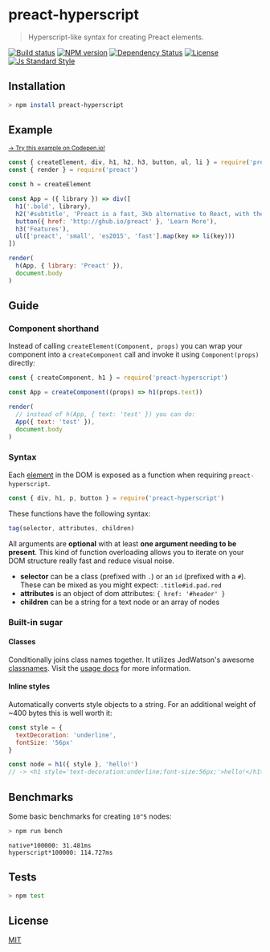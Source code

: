 
# preact-hyperscript

> Hyperscript-like syntax for creating Preact elements.

[![Build status][travis-image]][travis-url]
[![NPM version][version-image]][version-url]
[![Dependency Status][david-image]][david-url]
[![License][license-image]][license-url]
[![Js Standard Style][standard-image]][standard-url]

## Installation

```bash
> npm install preact-hyperscript
```

## Example

<sub>[→ Try this example on Codepen.io!](http://codepen.io/queckezz/pen/XKkEyj?editors=1010)</sub>

```js
const { createElement, div, h1, h2, h3, button, ul, li } = require('preact-hyperscript')
const { render } = require('preact')

const h = createElement

const App = ({ library }) => div([
  h1('.bold', library),
  h2('#subtitle', 'Preact is a fast, 3kb alternative to React, with the same ES2015 API'),
  button({ href: 'http://ghub.io/preact' }, 'Learn More'),
  h3('Features'),
  ul(['preact', 'small', 'es2015', 'fast'].map(key => li(key)))
])

render(
  h(App, { library: 'Preact' }),
  document.body
)
```

## Guide

### Component shorthand

Instead of calling `createElement(Component, props)` you can wrap your component into a `createComponent` call and invoke it using `Component(props)` directly:

```js
const { createComponent, h1 } = require('preact-hyperscript')

const App = createComponent((props) => h1(props.text))

render(
  // instead of h(App, { text: 'test' }) you can do:
  App({ text: 'test' }),
  document.body
)
```

### Syntax

Each [element](https://github.com/wooorm/html-tag-names/blob/4604477c3762b7df87536480fb453a9dd7feaaf0/index.json) in the DOM is exposed as a function when requiring `preact-hyperscript`.

```js
const { div, h1, p, button } = require('preact-hyperscript')
```

These functions have the following syntax:

```js
tag(selector, attributes, children)
```

All arguments are **optional** with at least **one argument needing to be present**. This kind of function overloading allows you to iterate on your DOM structure really fast and reduce visual noise.

* **selector** can be a class (prefixed with `.`) or an `id` (prefixed with a `#`). These can be mixed as you might expect: `.title#id.pad.red`
* **attributes** is an object of dom attributes: `{ href: '#header' }`
* **children** can be a string for a text node or an array of nodes

### Built-in sugar

#### Classes

Conditionally joins class names together. It utilizes JedWatson's awesome [classnames](https://github.com/JedWatson/classnames). Visit the [usage docs](https://github.com/JedWatson/classnames#usage) for more information.

#### Inline styles

Automatically converts style objects to a string. For an additional weight of ~400 bytes this is well worth it:

```js
const style = {
  textDecoration: 'underline',
  fontSize: '56px'
}

const node = h1({ style }, 'hello!')
// -> <h1 style='text-decoration:underline;font-size:56px;'>hello!</h1>
```

## Benchmarks

Some basic benchmarks for creating `10^5` nodes:

```bash
> npm run bench
```

```
native*100000: 31.481ms
hyperscript*100000: 114.727ms
```

## Tests

```bash
> npm test
```

## License

[MIT][license-url]

[travis-image]: https://img.shields.io/travis/queckezz/preact-hyperscript.svg?style=flat-square
[travis-url]: https://travis-ci.org/queckezz/preact-hyperscript

[version-image]: https://img.shields.io/npm/v/preact-hyperscript.svg?style=flat-square
[version-url]: https://npmjs.org/package/preact-hyperscript

[david-image]: http://img.shields.io/david/queckezz/preact-hyperscript.svg?style=flat-square
[david-url]: https://david-dm.org/queckezz/preact-hyperscript

[standard-image]: https://img.shields.io/badge/code-standard-brightgreen.svg?style=flat-square
[standard-url]: https://github.com/feross/standard

[license-image]: http://img.shields.io/npm/l/preact-hyperscript.svg?style=flat-square
[license-url]: ./license